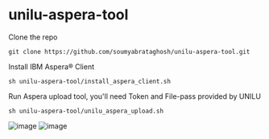 # unilu-aspera-tool

Clone the repo

    git clone https://github.com/soumyabrataghosh/unilu-aspera-tool.git 

Install IBM Aspera® Client

    sh unilu-aspera-tool/install_aspera_client.sh
    
Run Aspera upload tool, you'll need Token and File-pass provided by UNILU

    sh unilu-aspera-tool/unilu_aspera_upload.sh
    
![image](https://avatars.githubusercontent.com/u/39723561?s=40&v=4)  ![image](https://avatars.githubusercontent.com/u/1459110?s=40&v=4)
